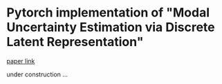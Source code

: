 # Pytorch implementation of "Modal Uncertainty Estimation via Discrete Latent Representation"
[paper link](https://arxiv.org/abs/2007.12858)

under construction ...

